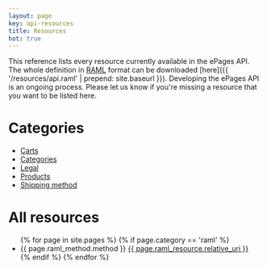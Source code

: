 ```yaml
---
layout: page
key: api-resources
title: Resources
hot: true
---
```


This reference lists every resource currently available in the ePages API. The whole definition in [RAML](http://raml.org/) format can be downloaded [here]({{ '/resources/api.raml' | prepend: site.baseurl }}).
Developing the ePages API is an ongoing process. Please let us know if you're missing a resource that you want to be listed here.

# Categories

* [Carts](page:api-resources-carts)
* [Categories](page:api-resources-categories)
* [Legal](page:api-resources-legal)
* [Products](page:api-resources-products)
* [Shipping method](page:api-resources-shipping-methods)

# All resources

<ul id="resource-list">
  {% for page in site.pages %}
    {% if page.category == 'raml' %}
      <li class="resource-entry">
        <span class="label label-default">{{ page.raml_method.method }}</span>
        <a href="{{ page.url | prepend: site.baseurl }}">{{ page.raml_resource.relative_uri }}</a>
      </li>
    {% endif %}
  {% endfor %}
</ul>
